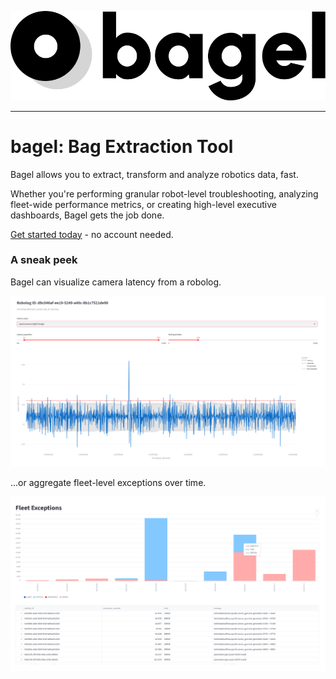 <p align="center">
  <img src="./doc/assets/logo.svg">
</p>

---

# bagel: Bag Extraction Tool

Bagel allows you to extract, transform and analyze robotics data, fast.

Whether you're performing granular robot-level troubleshooting, analyzing fleet-wide performance metrics, or creating high-level executive dashboards, Bagel gets the job done.

[Get started today](#getting-started) - no account needed.

### A sneak peek

Bagel can visualize camera latency from a robolog.

<p align="center">
  <img src="./doc/assets/latency.png">
</p>

...or aggregate fleet-level exceptions over time.

<p align="center">
  <img src="./doc/assets/fleet_exceptions.png">
</p>
